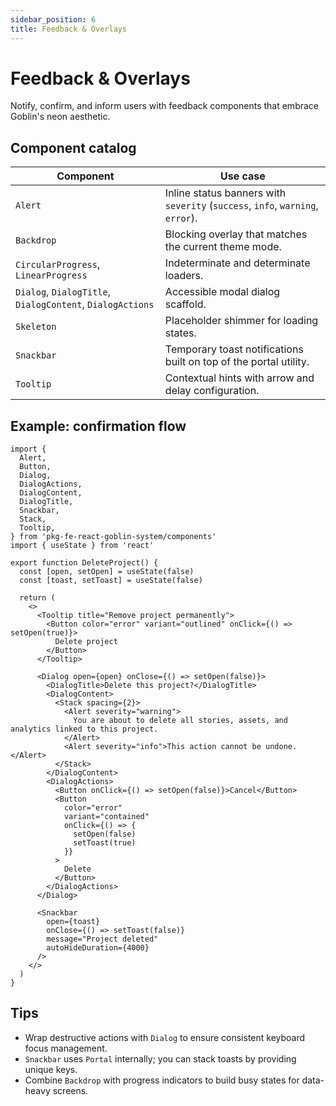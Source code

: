```yaml
---
sidebar_position: 6
title: Feedback & Overlays
---
```


# Feedback & Overlays

Notify, confirm, and inform users with feedback components that embrace Goblin's neon aesthetic.

## Component catalog

| Component | Use case |
| --- | --- |
| `Alert` | Inline status banners with `severity` (`success`, `info`, `warning`, `error`). |
| `Backdrop` | Blocking overlay that matches the current theme mode. |
| `CircularProgress`, `LinearProgress` | Indeterminate and determinate loaders. |
| `Dialog`, `DialogTitle`, `DialogContent`, `DialogActions` | Accessible modal dialog scaffold. |
| `Skeleton` | Placeholder shimmer for loading states. |
| `Snackbar` | Temporary toast notifications built on top of the portal utility. |
| `Tooltip` | Contextual hints with arrow and delay configuration. |

## Example: confirmation flow

```tsx
import {
  Alert,
  Button,
  Dialog,
  DialogActions,
  DialogContent,
  DialogTitle,
  Snackbar,
  Stack,
  Tooltip,
} from 'pkg-fe-react-goblin-system/components'
import { useState } from 'react'

export function DeleteProject() {
  const [open, setOpen] = useState(false)
  const [toast, setToast] = useState(false)

  return (
    <>
      <Tooltip title="Remove project permanently">
        <Button color="error" variant="outlined" onClick={() => setOpen(true)}>
          Delete project
        </Button>
      </Tooltip>

      <Dialog open={open} onClose={() => setOpen(false)}>
        <DialogTitle>Delete this project?</DialogTitle>
        <DialogContent>
          <Stack spacing={2}>
            <Alert severity="warning">
              You are about to delete all stories, assets, and analytics linked to this project.
            </Alert>
            <Alert severity="info">This action cannot be undone.</Alert>
          </Stack>
        </DialogContent>
        <DialogActions>
          <Button onClick={() => setOpen(false)}>Cancel</Button>
          <Button
            color="error"
            variant="contained"
            onClick={() => {
              setOpen(false)
              setToast(true)
            }}
          >
            Delete
          </Button>
        </DialogActions>
      </Dialog>

      <Snackbar
        open={toast}
        onClose={() => setToast(false)}
        message="Project deleted"
        autoHideDuration={4000}
      />
    </>
  )
}
```

## Tips

- Wrap destructive actions with `Dialog` to ensure consistent keyboard focus management.
- `Snackbar` uses `Portal` internally; you can stack toasts by providing unique keys.
- Combine `Backdrop` with progress indicators to build busy states for data-heavy screens.
